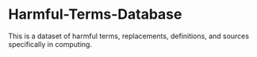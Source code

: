 # Harmful-Terms-Database
This is a dataset of harmful terms, replacements, definitions, and sources specifically in computing.
